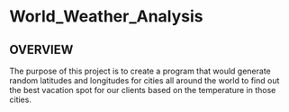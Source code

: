 # World_Weather_Analysis

## OVERVIEW
The purpose of this project is to create a program that would generate random latitudes and longitudes for cities all around the world to find out the best vacation spot for our clients based on the temperature in those cities.  
